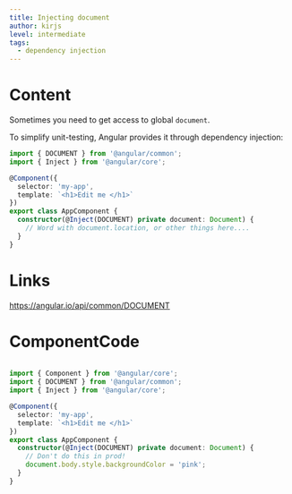 ```yaml
---
title: Injecting document
author: kirjs
level: intermediate
tags:
  - dependency injection
---
```

# Content
Sometimes you need to get access to global `document`. 

To simplify unit-testing, Angular provides it through dependency injection:

```typescript
import { DOCUMENT } from '@angular/common';
import { Inject } from '@angular/core';

@Component({
  selector: 'my-app',
  template: `<h1>Edit me </h1>`
})
export class AppComponent {
  constructor(@Inject(DOCUMENT) private document: Document) {
    // Word with document.location, or other things here....
  }
}
````

# Links
https://angular.io/api/common/DOCUMENT

# ComponentCode
```typescript
  
import { Component } from '@angular/core';
import { DOCUMENT } from '@angular/common';
import { Inject } from '@angular/core';

@Component({
  selector: 'my-app',
  template: `<h1>Edit me </h1>`
})
export class AppComponent {
  constructor(@Inject(DOCUMENT) private document: Document) {
    // Don't do this in prod!
    document.body.style.backgroundColor = 'pink';
  }
}
```

